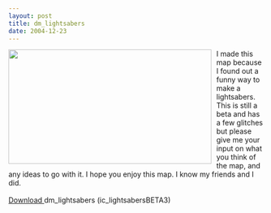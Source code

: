 ```yaml
---
layout: post
title: dm_lightsabers
date: 2004-12-23
---
```

<a onblur="try {parent.deselectBloggerImageGracefully();} catch(e) {}" href="http://3.bp.blogspot.com/_zdYMSK7YuAA/SarzS6-DnyI/AAAAAAAAFJY/61W-O_vfeWc/s1600-h/ic_lightsabersbeta30000.jpg"><img style="float:left; margin:0 10px 10px 0;cursor:pointer; cursor:hand;width: 400px; height: 226px;" src="http://3.bp.blogspot.com/_zdYMSK7YuAA/SarzS6-DnyI/AAAAAAAAFJY/61W-O_vfeWc/s400/ic_lightsabersbeta30000.jpg" border="0" alt="" id="BLOGGER_PHOTO_ID_5308322617202286370" /></a>I made this map because I found out a funny way to make a lightsabers. This is still a beta and has a few glitches but please give me your input on what you think of the map, and any ideas to go with it. I hope you enjoy this map. I know my friends and I did.<br /><br /><a href="http://www.mattcarrier.net/files/ic_lightsabersBETA3.zip">Download </a>dm_lightsabers (ic_lightsabersBETA3)
